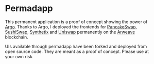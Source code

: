 # Permadapp

This permanent application is a proof of concept showing the power of [Argo](https://argoapp.live/). Thanks to Argo, I deployed the frontends for [PancakeSwap](https://pancakeswap.finance/), [SushiSwap](https://sushiswap.fi/swap), [Synthetix](https://synthetix.exchange/#/) and [Uniswap](https://app.uniswap.org/#/swap) permanently on the [Arweave](https://www.arweave.org/) blockchain.

UIs available through permadapp have been forked and deployed from open source code. They are meant as a proof of concept. Please use at your own risk.